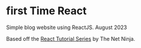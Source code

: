 # first Time React
Simple blog website using ReactJS.
August 2023

Based off the [React Tutorial Series](https://www.youtube.com/playlist?list=PL4cUxeGkcC9gZD-Tvwfod2gaISzfRiP9d) by The Net Ninja.